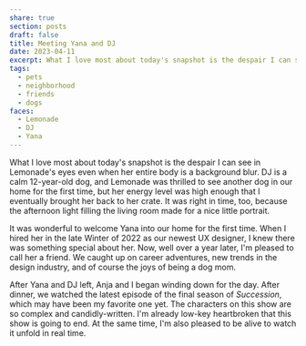```yaml
---
share: true
section: posts
draft: false
title: Meeting Yana and DJ
date: 2023-04-11
excerpt: What I love most about today's snapshot is the despair I can see in Lemonade's eyes even when her entire body is a background blur.
tags:
  - pets
  - neighborhood
  - friends
  - dogs
faces:
  - Lemonade
  - DJ
  - Yana
---
```



<!-- ![](https://res.cloudinary.com/dbi2zounq/image/upload/v1681285678/zinzy.website/2023-04-11_qaysnk.jpg) -->

What I love most about today's snapshot is the despair I can see in Lemonade's eyes even when her entire body is a background blur. DJ is a calm 12-year-old dog, and Lemonade was thrilled to see another dog in our home for the first time, but her energy level was high enough that I eventually brought her back to her crate. It was right in time, too, because the afternoon light filling the living room made for a nice little portrait.

It was wonderful to welcome Yana into our home for the first time. When I hired her in the late Winter of 2022 as our newest UX designer, I knew there was something special about her. Now, well over a year later, I'm pleased to call her a friend. We caught up on career adventures, new trends in the design industry, and of course the joys of being a dog mom.

After Yana and DJ left, Anja and I began winding down for the day. After dinner, we watched the latest episode of the final season of _Succession_, which may have been my favorite one yet. The characters on this show are so complex and candidly-written. I'm already low-key heartbroken that this show is going to end. At the same time, I'm also pleased to be alive to watch it unfold in real time.